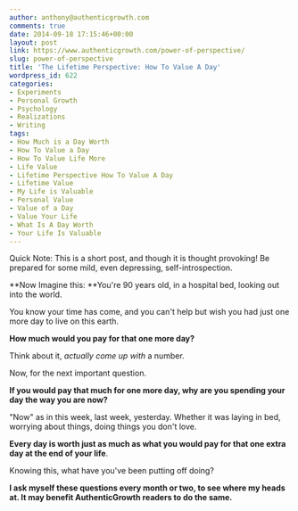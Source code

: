```yaml
---
author: anthony@authenticgrowth.com
comments: true
date: 2014-09-18 17:15:46+00:00
layout: post
link: https://www.authenticgrowth.com/power-of-perspective/
slug: power-of-perspective
title: 'The Lifetime Perspective: How To Value A Day'
wordpress_id: 622
categories:
- Experiments
- Personal Growth
- Psychology
- Realizations
- Writing
tags:
- How Much is a Day Worth
- How To Value a Day
- How To Value Life More
- Life Value
- Lifetime Perspective How To Value A Day
- Lifetime Value
- My Life is Valuable
- Personal Value
- Value of a Day
- Value Your Life
- What Is A Day Worth
- Your Life Is Valuable
---
```


Quick Note: This is a short post, and though it is thought provoking! Be prepared for some mild, even depressing, self-introspection.

**Now Imagine this: **You're 90 years old, in a hospital bed, looking out into the world.

You know your time has come, and you can't help but wish you had just one more day to live on this earth.

**How much would you pay for that one more day?**

Think about it, _actually_ _come up with_ a number.

Now, for the next important question.

**If you would pay that much for one more day, why are you spending your day the way you are now?**

"Now" as in this week, last week, yesterday. Whether it was laying in bed, worrying about things, doing things you don't love.

**Every day is worth just as much as what you would pay for that one extra day at the end of your life**.

Knowing this, what have you've been putting off doing?

**I ask myself these questions every month or two, to see where my heads at. It may benefit AuthenticGrowth readers to do the same.**
